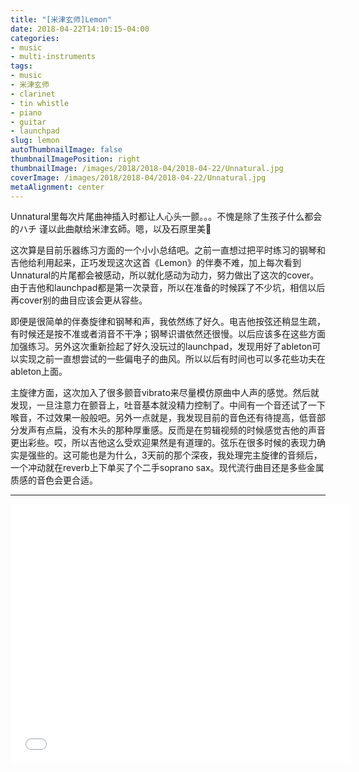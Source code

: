 ```yaml
---
title: "[米津玄师]Lemon"
date: 2018-04-22T14:10:15-04:00
categories:
- music
- multi-instruments
tags:
- music
- 米津玄师
- clarinet
- tin whistle
- piano
- guitar
- launchpad
slug: lemon
autoThumbnailImage: false
thumbnailImagePosition: right
thumbnailImage: /images/2018/2018-04/2018-04-22/Unnatural.jpg
coverImage: /images/2018/2018-04/2018-04-22/Unnatural.jpg
metaAlignment: center
---
```


Unnatural里每次片尾曲神插入时都让人心头一颤。。。不愧是除了生孩子什么都会的ハチ
谨以此曲献给米津玄師。嗯，以及石原里美🙂
<!--more-->

这次算是目前乐器练习方面的一个小小总结吧。之前一直想过把平时练习的钢琴和吉他给利用起来，正巧发现这次这首《Lemon》的伴奏不难，加上每次看到Unnatural的片尾都会被感动，所以就化感动为动力，努力做出了这次的cover。由于吉他和launchpad都是第一次录音，所以在准备的时候踩了不少坑，相信以后再cover别的曲目应该会更从容些。

即便是很简单的伴奏旋律和钢琴和声，我依然练了好久。电吉他按弦还稍显生疏，有时候还是按不准或者消音不干净；钢琴识谱依然还很慢。以后应该多在这些方面加强练习。另外这次重新捡起了好久没玩过的launchpad，发现用好了ableton可以实现之前一直想尝试的一些偏电子的曲风。所以以后有时间也可以多花些功夫在ableton上面。

主旋律方面，这次加入了很多颤音vibrato来尽量模仿原曲中人声的感觉。然后就发现，一旦注意力在颤音上，吐音基本就没精力控制了。中间有一个音还试了一下喉音，不过效果一般般吧。另外一点就是，我发现目前的音色还有待提高，低音部分发声有点扁，没有木头的那种厚重感。反而是在剪辑视频的时候感觉吉他的声音更出彩些。哎，所以吉他这么受欢迎果然是有道理的。弦乐在很多时候的表现力确实是强些的。这可能也是为什么，3天前的那个深夜，我处理完主旋律的音频后，一个冲动就在reverb上下单买了个二手soprano sax。现代流行曲目还是多些金属质感的音色会更合适。

---

<iframe src="//player.bilibili.com/player.html?aid=22439655&cid=37181204&page=1" scrolling="no" height="415" width="544" border="0" frameborder="no" framespacing="0" allowfullscreen="true"> </iframe>